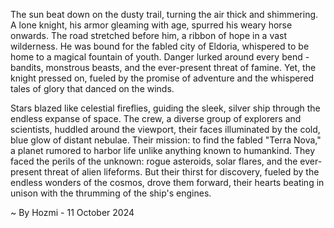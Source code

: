 
The sun beat down on the dusty trail, turning the air thick and shimmering. A lone knight, his armor gleaming with age, spurred his weary horse onwards. The road stretched before him, a ribbon of hope in a vast wilderness. He was bound for the fabled city of Eldoria, whispered to be home to a magical fountain of youth. Danger lurked around every bend - bandits, monstrous beasts, and the ever-present threat of famine. Yet, the knight pressed on, fueled by the promise of adventure and the whispered tales of glory that danced on the winds. 

Stars blazed like celestial fireflies, guiding the sleek, silver ship through the endless expanse of space. The crew, a diverse group of explorers and scientists, huddled around the viewport, their faces illuminated by the cold, blue glow of distant nebulae. Their mission: to find the fabled "Terra Nova," a planet rumored to harbor life unlike anything known to humankind. They faced the perils of the unknown: rogue asteroids, solar flares, and the ever-present threat of alien lifeforms. But their thirst for discovery, fueled by the endless wonders of the cosmos, drove them forward, their hearts beating in unison with the thrumming of the ship's engines. 

~ By Hozmi - 11 October 2024
